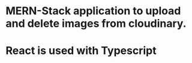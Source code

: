 # MERN-Stack application to upload and delete images from cloudinary.
# React is used with Typescript
